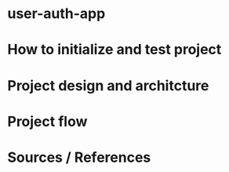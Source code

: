 # user-auth-app

# How to initialize and test project

# Project design and architcture

# Project flow

# Sources / References
